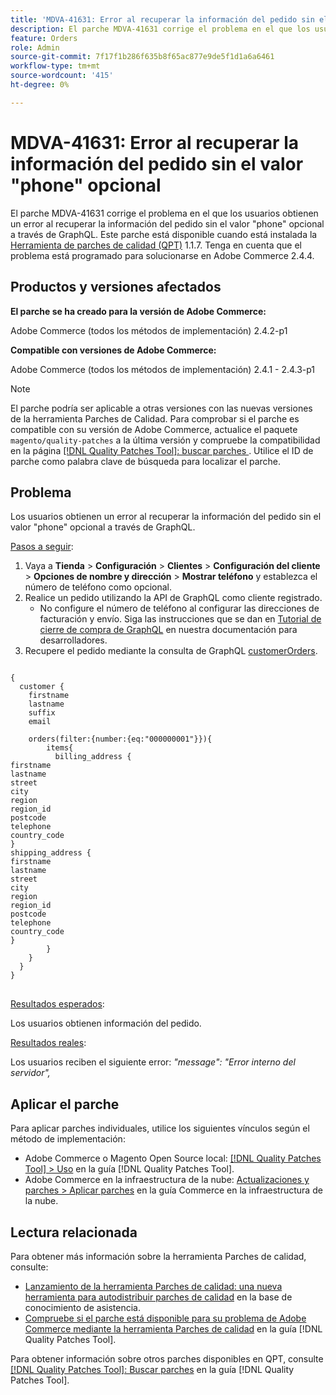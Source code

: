 ```yaml
---
title: 'MDVA-41631: Error al recuperar la información del pedido sin el valor "phone" opcional'
description: El parche MDVA-41631 corrige el problema en el que los usuarios obtienen un error al recuperar la información del pedido sin el valor "phone" opcional a través de GraphQL. Este parche está disponible cuando está instalada la [Quality Patches Tool (QPT)](https://experienceleague.adobe.com/en/docs/commerce-knowledge-base/kb/announcements/commerce-announcements/magento-quality-patches-released-new-tool-to-self-serve-quality-patches) 1.1.7. Tenga en cuenta que el problema está programado para solucionarse en Adobe Commerce 2.4.4.
feature: Orders
role: Admin
source-git-commit: 7f17f1b286f635b8f65ac877e9de5f1d1a6a6461
workflow-type: tm+mt
source-wordcount: '415'
ht-degree: 0%

---
```


# MDVA-41631: Error al recuperar la información del pedido sin el valor &quot;phone&quot; opcional

El parche MDVA-41631 corrige el problema en el que los usuarios obtienen un error al recuperar la información del pedido sin el valor &quot;phone&quot; opcional a través de GraphQL. Este parche está disponible cuando está instalada la [Herramienta de parches de calidad (QPT)](https://experienceleague.adobe.com/en/docs/commerce-knowledge-base/kb/announcements/commerce-announcements/magento-quality-patches-released-new-tool-to-self-serve-quality-patches) 1.1.7. Tenga en cuenta que el problema está programado para solucionarse en Adobe Commerce 2.4.4.

## Productos y versiones afectados

**El parche se ha creado para la versión de Adobe Commerce:**

Adobe Commerce (todos los métodos de implementación) 2.4.2-p1

**Compatible con versiones de Adobe Commerce:**

Adobe Commerce (todos los métodos de implementación) 2.4.1 - 2.4.3-p1

>[!NOTE]
>
>El parche podría ser aplicable a otras versiones con las nuevas versiones de la herramienta Parches de Calidad. Para comprobar si el parche es compatible con su versión de Adobe Commerce, actualice el paquete `magento/quality-patches` a la última versión y compruebe la compatibilidad en la página [[!DNL Quality Patches Tool]: buscar parches ](https://experienceleague.adobe.com/en/docs/commerce-knowledge-base/kb/announcements/commerce-announcements/magento-quality-patches-released-new-tool-to-self-serve-quality-patches). Utilice el ID de parche como palabra clave de búsqueda para localizar el parche.

## Problema

Los usuarios obtienen un error al recuperar la información del pedido sin el valor &quot;phone&quot; opcional a través de GraphQL.

<u>Pasos a seguir</u>:

1. Vaya a **Tienda** > **Configuración** > **Clientes** > **Configuración del cliente** > **Opciones de nombre y dirección** > **Mostrar teléfono** y establezca el número de teléfono como opcional.
1. Realice un pedido utilizando la API de GraphQL como cliente registrado.
   * No configure el número de teléfono al configurar las direcciones de facturación y envío. Siga las instrucciones que se dan en [Tutorial de cierre de compra de GraphQL](https://devdocs.magento.com/guides/v2.4/graphql/tutorials/checkout/checkout-customer.html) en nuestra documentación para desarrolladores.
1. Recupere el pedido mediante la consulta de GraphQL [customerOrders](https://devdocs.magento.com/guides/v2.4/graphql/queries/customer-orders.html).

<pre>
<code class="language-graphql">
{
  customer {
    firstname
    lastname
    suffix
    email

    orders(filter:{number:{eq:"000000001"}}){
        items{
          billing_address {
firstname
lastname
street
city
region
region_id
postcode
telephone
country_code
}
shipping_address {
firstname
lastname
street
city
region
region_id
postcode
telephone
country_code
}
        }
    }
  }
}
</code>
</pre>

<u>Resultados esperados</u>:

Los usuarios obtienen información del pedido.

<u>Resultados reales</u>:

Los usuarios reciben el siguiente error: *&quot;message&quot;: &quot;Error interno del servidor&quot;,*

## Aplicar el parche

Para aplicar parches individuales, utilice los siguientes vínculos según el método de implementación:

* Adobe Commerce o Magento Open Source local: [[!DNL Quality Patches Tool] > Uso](/help/tools/quality-patches-tool/usage.md) en la guía [!DNL Quality Patches Tool].
* Adobe Commerce en la infraestructura de la nube: [Actualizaciones y parches > Aplicar parches](https://experienceleague.adobe.com/docs/commerce-cloud-service/user-guide/develop/upgrade/apply-patches.html) en la guía Commerce en la infraestructura de la nube.

## Lectura relacionada

Para obtener más información sobre la herramienta Parches de calidad, consulte:

* [Lanzamiento de la herramienta Parches de calidad: una nueva herramienta para autodistribuir parches de calidad](https://experienceleague.adobe.com/en/docs/commerce-knowledge-base/kb/announcements/commerce-announcements/magento-quality-patches-released-new-tool-to-self-serve-quality-patches) en la base de conocimiento de asistencia.
* [Compruebe si el parche está disponible para su problema de Adobe Commerce mediante la herramienta Parches de calidad](/help/tools/quality-patches-tool/patches-available-in-qpt/check-patch-for-magento-issue-with-magento-quality-patches.md) en la guía [!DNL Quality Patches Tool].

Para obtener información sobre otros parches disponibles en QPT, consulte [[!DNL Quality Patches Tool]: Buscar parches](https://experienceleague.adobe.com/tools/commerce-quality-patches/index.html) en la guía [!DNL Quality Patches Tool].
